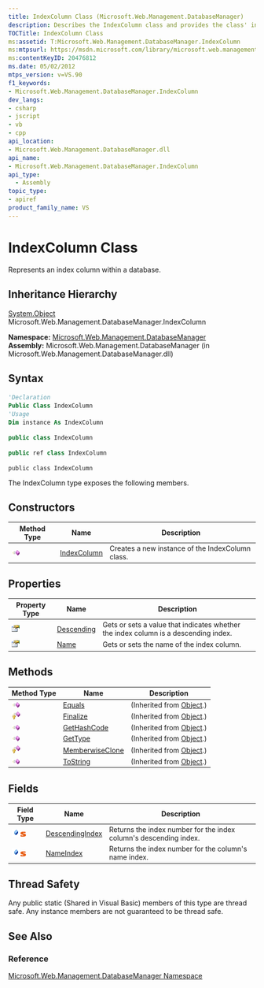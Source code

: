 ```yaml
---
title: IndexColumn Class (Microsoft.Web.Management.DatabaseManager)
description: Describes the IndexColumn class and provides the class' inheritance hierarchy, syntax, constructors, properties, methods, and fields.
TOCTitle: IndexColumn Class
ms:assetid: T:Microsoft.Web.Management.DatabaseManager.IndexColumn
ms:mtpsurl: https://msdn.microsoft.com/library/microsoft.web.management.databasemanager.indexcolumn(v=VS.90)
ms:contentKeyID: 20476812
ms.date: 05/02/2012
mtps_version: v=VS.90
f1_keywords:
- Microsoft.Web.Management.DatabaseManager.IndexColumn
dev_langs:
- csharp
- jscript
- vb
- cpp
api_location:
- Microsoft.Web.Management.DatabaseManager.dll
api_name:
- Microsoft.Web.Management.DatabaseManager.IndexColumn
api_type:
  - Assembly
topic_type:
- apiref
product_family_name: VS
---
```


# IndexColumn Class

Represents an index column within a database.

## Inheritance Hierarchy

[System.Object](https://msdn.microsoft.com/library/e5kfa45b)  
  Microsoft.Web.Management.DatabaseManager.IndexColumn  

**Namespace:**  [Microsoft.Web.Management.DatabaseManager](microsoft-web-management-databasemanager-namespace.md)  
**Assembly:**  Microsoft.Web.Management.DatabaseManager (in Microsoft.Web.Management.DatabaseManager.dll)

## Syntax

```vb
'Declaration
Public Class IndexColumn
'Usage
Dim instance As IndexColumn
```

```csharp
public class IndexColumn
```

```cpp
public ref class IndexColumn
```

```jscript
public class IndexColumn
```

The IndexColumn type exposes the following members.

## Constructors

|Method Type|Name|Description|
|--- |--- |--- |
|![Public method](images/Dd566041.pubmethod(en-us,VS.90).gif "Public method")|[IndexColumn](indexcolumn-constructor-microsoft-web-management-databasemanager.md)|Creates a new instance of the IndexColumn class.|

## Properties

|Property Type|Name|Description|
|--- |--- |--- |
|![Public property](images/Dd565931.pubproperty(en-us,VS.90).gif "Public property")|[Descending](indexcolumn-descending-property-microsoft-web-management-databasemanager.md)|Gets or sets a value that indicates whether the index column is a descending index.|
|![Public property](images/Dd565931.pubproperty(en-us,VS.90).gif "Public property")|[Name](indexcolumn-name-property-microsoft-web-management-databasemanager.md)|Gets or sets the name of the index column.|

## Methods

|Method Type|Name|Description|
|--- |--- |--- |
|![Public method](images/Dd566041.pubmethod(en-us,VS.90).gif "Public method")|[Equals](https://msdn.microsoft.com/library/bsc2ak47)|(Inherited from [Object](https://msdn.microsoft.com/library/e5kfa45b).)|
|![Protected method](images/Dd566041.protmethod(en-us,VS.90).gif "Protected method")|[Finalize](https://msdn.microsoft.com/library/4k87zsw7)|(Inherited from [Object](https://msdn.microsoft.com/library/e5kfa45b).)|
|![Public method](images/Dd566041.pubmethod(en-us,VS.90).gif "Public method")|[GetHashCode](https://msdn.microsoft.com/library/zdee4b3y)|(Inherited from [Object](https://msdn.microsoft.com/library/e5kfa45b).)|
|![Public method](images/Dd566041.pubmethod(en-us,VS.90).gif "Public method")|[GetType](https://msdn.microsoft.com/library/dfwy45w9)|(Inherited from [Object](https://msdn.microsoft.com/library/e5kfa45b).)|
|![Protected method](images/Dd566041.protmethod(en-us,VS.90).gif "Protected method")|[MemberwiseClone](https://msdn.microsoft.com/library/57ctke0a)|(Inherited from [Object](https://msdn.microsoft.com/library/e5kfa45b).)|
|![Public method](images/Dd566041.pubmethod(en-us,VS.90).gif "Public method")|[ToString](https://msdn.microsoft.com/library/7bxwbwt2)|(Inherited from [Object](https://msdn.microsoft.com/library/e5kfa45b).)|

## Fields

|Field Type|Name|Description|
|--- |--- |--- |
|![Public field](images/Dd565979.pubfield(en-us,VS.90).gif "Public field")![Static member](images/Dd565979.static(en-us,VS.90).gif "Static member")|[DescendingIndex](indexcolumn-descendingindex-field-microsoft-web-management-databasemanager.md)|Returns the index number for the index column's descending index.|
|![Public field](images/Dd565979.pubfield(en-us,VS.90).gif "Public field")![Static member](images/Dd565979.static(en-us,VS.90).gif "Static member")|[NameIndex](indexcolumn-nameindex-field-microsoft-web-management-databasemanager.md)|Returns the index number for the column's name index.|

## Thread Safety

Any public static (Shared in Visual Basic) members of this type are thread safe. Any instance members are not guaranteed to be thread safe.

## See Also

### Reference

[Microsoft.Web.Management.DatabaseManager Namespace](microsoft-web-management-databasemanager-namespace.md)
